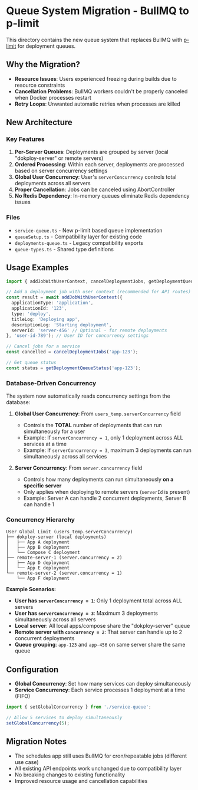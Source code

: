 # Queue System Migration - BullMQ to p-limit

This directory contains the new queue system that replaces BullMQ with [p-limit](https://github.com/sindresorhus/p-limit) for deployment queues.

## Why the Migration?

- **Resource Issues**: Users experienced freezing during builds due to resource constraints
- **Cancellation Problems**: BullMQ workers couldn't be properly canceled when Docker processes restart
- **Retry Loops**: Unwanted automatic retries when processes are killed

## New Architecture

### Key Features

1. **Per-Server Queues**: Deployments are grouped by server (local "dokploy-server" or remote servers)
2. **Ordered Processing**: Within each server, deployments are processed based on server concurrency settings
3. **Global User Concurrency**: User's `serverConcurrency` controls total deployments across all servers
4. **Proper Cancellation**: Jobs can be canceled using AbortController
5. **No Redis Dependency**: In-memory queues eliminate Redis dependency issues

### Files

- `service-queue.ts` - New p-limit based queue implementation
- `queueSetup.ts` - Compatibility layer for existing code
- `deployments-queue.ts` - Legacy compatibility exports
- `queue-types.ts` - Shared type definitions

## Usage Examples

```typescript
import { addJobWithUserContext, cancelDeploymentJobs, getDeploymentQueueStatus } from './queueSetup';

// Add a deployment job with user context (recommended for API routes)
const result = await addJobWithUserContext({
  applicationType: 'application',
  applicationId: '123',
  type: 'deploy',
  titleLog: 'Deploying app',
  descriptionLog: 'Starting deployment',
  serverId: 'server-456' // Optional - for remote deployments
}, 'user-id-789'); // User ID for concurrency settings

// Cancel jobs for a service
const cancelled = cancelDeploymentJobs('app-123');

// Get queue status
const status = getDeploymentQueueStatus('app-123');
```

### Database-Driven Concurrency

The system now automatically reads concurrency settings from the database:

1. **Global User Concurrency**: From `users_temp.serverConcurrency` field 
   - Controls the **TOTAL** number of deployments that can run simultaneously for a user
   - Example: If `serverConcurrency = 1`, only 1 deployment across ALL services at a time
   - Example: If `serverConcurrency = 3`, maximum 3 deployments can run simultaneously across all services

2. **Server Concurrency**: From `server.concurrency` field
   - Controls how many deployments can run simultaneously **on a specific server**
   - Only applies when deploying to remote servers (`serverId` is present)
   - Example: Server A can handle 2 concurrent deployments, Server B can handle 1

### Concurrency Hierarchy

```
User Global Limit (users_temp.serverConcurrency)
├── dokploy-server (local deployments)
│   ├── App A deployment
│   ├── App B deployment  
│   └── Compose C deployment
├── remote-server-1 (server.concurrency = 2)
│   ├── App D deployment
│   └── App E deployment
└── remote-server-2 (server.concurrency = 1)
    └── App F deployment
```

**Example Scenarios:**

- **User has `serverConcurrency = 1`**: Only 1 deployment total across ALL servers
- **User has `serverConcurrency = 3`**: Maximum 3 deployments simultaneously across all servers
- **Local server**: All local apps/compose share the "dokploy-server" queue
- **Remote server with `concurrency = 2`**: That server can handle up to 2 concurrent deployments
- **Queue grouping**: `app-123` and `app-456` on same server share the same queue

## Configuration

- **Global Concurrency**: Set how many services can deploy simultaneously
- **Service Concurrency**: Each service processes 1 deployment at a time (FIFO)

```typescript
import { setGlobalConcurrency } from './service-queue';

// Allow 5 services to deploy simultaneously
setGlobalConcurrency(5);
```

## Migration Notes

- The schedules app still uses BullMQ for cron/repeatable jobs (different use case)
- All existing API endpoints work unchanged due to compatibility layer
- No breaking changes to existing functionality
- Improved resource usage and cancellation capabilities
